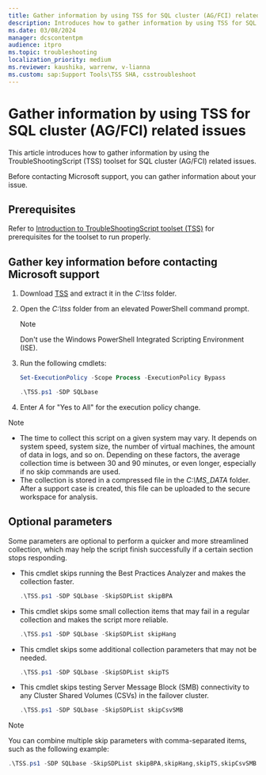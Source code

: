 ```yaml
---
title: Gather information by using TSS for SQL cluster (AG/FCI) related issues
description: Introduces how to gather information by using TSS for SQL cluster (AG/FCI) related issues.
ms.date: 03/08/2024
manager: dcscontentpm
audience: itpro
ms.topic: troubleshooting
localization_priority: medium
ms.reviewer: kaushika, warrenw, v-lianna
ms.custom: sap:Support Tools\TSS SHA, csstroubleshoot
---
```

# Gather information by using TSS for SQL cluster (AG/FCI) related issues

This article introduces how to gather information by using the TroubleShootingScript (TSS) toolset for SQL cluster (AG/FCI) related issues.

Before contacting Microsoft support, you can gather information about your issue.

## Prerequisites

Refer to [Introduction to TroubleShootingScript toolset (TSS)](introduction-to-troubleshootingscript-toolset-tss.md#prerequisites) for prerequisites for the toolset to run properly.

## Gather key information before contacting Microsoft support

1. Download [TSS](https://aka.ms/getTSS) and extract it in the *C:\\tss* folder.
2. Open the *C:\\tss* folder from an elevated PowerShell command prompt.  
    > [!NOTE]
    > Don't use the Windows PowerShell Integrated Scripting Environment (ISE).
3. Run the following cmdlets:

    ```powershell
    Set-ExecutionPolicy -Scope Process -ExecutionPolicy Bypass
    ```

    ```powershell
    .\TSS.ps1 -SDP SQLbase
    ```

4. Enter *A* for "Yes to All" for the execution policy change.

> [!NOTE]
>
> - The time to collect this script on a given system may vary. It depends on system speed, system size, the number of virtual machines, the amount of data in logs, and so on. Depending on these factors, the average collection time is between 30 and 90 minutes, or even longer, especially if no skip commands are used.
> - The collection is stored in a compressed file in the *C:\\MS_DATA* folder. After a support case is created, this file can be uploaded to the secure workspace for analysis.

## Optional parameters

Some parameters are optional to perform a quicker and more streamlined collection, which may help the script finish successfully if a certain section stops responding.

- This cmdlet skips running the Best Practices Analyzer and makes the collection faster.

    ```powershell
    .\TSS.ps1 -SDP SQLbase -SkipSDPList skipBPA 
    ```

- This cmdlet skips some small collection items that may fail in a regular collection and makes the script more reliable.

    ```powershell
    .\TSS.ps1 -SDP SQLbase -SkipSDPList skipHang
    ```

- This cmdlet skips some additional collection parameters that may not be needed.

    ```powershell
    .\TSS.ps1 -SDP SQLbase -SkipSDPList skipTS
    ```

- This cmdlet skips testing Server Message Block (SMB) connectivity to any Cluster Shared Volumes (CSVs) in the failover cluster.

    ```powershell
    .\TSS.ps1 -SDP SQLbase -SkipSDPList skipCsvSMB
    ```

> [!NOTE]
> You can combine multiple skip parameters with comma-separated items, such as the following example: 
>  
> ```powershell
> .\TSS.ps1 -SDP SQLbase -SkipSDPList skipBPA,skipHang,skipTS,skipCsvSMB
> ```
